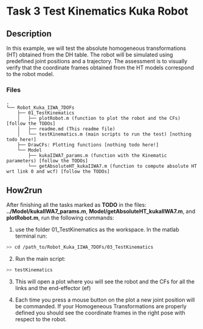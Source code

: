 # Task 3 Test Kinematics Kuka Robot

## Description

In this example, we will test the absolute homogeneous transformations (HT)
obtained from the DH table. The robot will be simulated using predefined
joint positions and a trajectory. The assessment is to visually verify that
the coordinate frames obtained from the HT models correspond to the
robot model.

### Files

```
.
└── Robot_Kuka_IIWA_7DOFs
    ├── 01_TestKinematics
    │   ├── plotRobot.m (function to plot the robot and the CFs) [follow the TODOs]
    │   ├── readme.md (This readme file)
    │   └── testKinematics.m (main scripts to run the test) [nothing todo here!]
    ├── DrawCFs: Plotting functions [nothing todo here!]
    └── Model
        ├── kukaIIWA7_params.m (function with the Kinematic parameters) [follow the TODOs]
        └── getAbsoluteHT_kukaIIWA7.m (function to compute absolute HT wrt link 0 and wcf) [follow the TODOs]
```

## How2run

After finishing all the tasks marked as **TODO** in the files: **../Model/kukaIIWA7_params.m**, **Model/getAbsoluteHT_kukaIIWA7.m**, and **plotRobot.m**, run the following commands:

1. use the folder 01_TestKinematics as the workspace. In the matlab terminal
   run:

```bash
>> cd /path_to/Robot_Kuka_IIWA_7DOFs/03_TestKinematics
```

2. Run the main script:

```bash
>> testKinematics
```

3. This will open a plot where you will see the robot and the CFs for all the links and the end-effector (ef)

4. Each time you press a mouse button on the plot a new joint position will be commanded. If your Homogeneous Transformations are properly defined you should see the coordinate frames in the right pose with respect to the robot.

